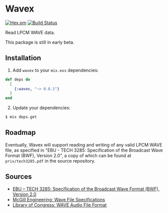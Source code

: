 # Wavex

[![Hex.pm](https://img.shields.io/hexpm/v/wavex.svg?style=flat-square)](https://hex.pm/packages/wavex)
[![Build Status](https://travis-ci.org/basdirks/wavex.svg?branch=master)](https://travis-ci.org/basdirks/wavex)

Read LPCM WAVE data.

This package is still in early beta.

## Installation

1.  Add `wavex` to your `mix.exs` dependencies:

```elixir
def deps do
  [
    {:wavex, "~> 0.8.1"}
  ]
end
```

2.  Update your dependencies:

```bash
$ mix deps.get
```

## Roadmap

Eventually, Wavex will support reading and writing of any valid LPCM WAVE
file, as specified in "EBU - TECH 3285: Specification of the Broadcast Wave
Format (BWF), Version 2.0", a copy of which can be found at
`priv/tech3285.pdf` in the source repository.

## Sources

* [EBU – TECH 3285: Specification of the Broadcast Wave Format (BWF), Version 2.0](https://tech.ebu.ch/docs/tech/tech3285.pdf)
* [McGill Engineering: Wave File Specifications](http://www-mmsp.ece.mcgill.ca/Documents/AudioFormats/WAVE/WAVE.html)
* [Library of Congress: WAVE Audio File Format](https://www.loc.gov/preservation/digital/formats/fdd/fdd000001.shtml)
